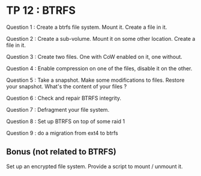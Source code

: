 # TP 12 : BTRFS

Question 1 : Create a btrfs file system. Mount it. Create a file in it.

Question 2 : Create a sub-volume. Mount it on some other location. Create a file in it.

Question 3 : Create two files. One with CoW enabled on it, one without.

Question 4 : Enable compression on one of the files, disable it on the other.

Question 5 : Take a snapshot. Make some modifications to files. Restore your snapshot. What's the content of your files ?

Question 6 : Check and repair BTRFS integrity.

Question 7 : Defragment your file system.

Question 8 : Set up BTRFS on top of some raid 1

Question 9 : do a migration from ext4 to btrfs

## Bonus (not related to BTRFS)

Set up an encrypted file system. Provide a script to mount / unmount it.
